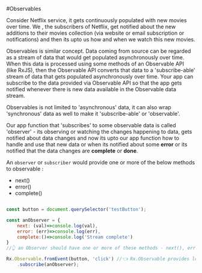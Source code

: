 #Observables



Consider Netflix service, it gets continuously populated with new movies over time. We , the  subscribers of Netflix, get notified about the new additions to their movies collection (via website or email subscription or notifications) and then its upto us how and when we watch this new movies. 

Observables is similar concept.
Data coming from source can be regarded as a stream of data that would get populated asynchronously over time. When this data is processed using some methods of an Observable API (like RxJS), then the Observable API converts that data to a 'subscribe-able' stream of data that gets populated asynchronously over time. Your app can subscribe to the data provided via Observable API so that the app gets notified whenever there is new data available in the Observable data stream.


Observables is not limited to 'asynchronous' data, it can also wrap 'synchronous' data as well to make it 'subscribe-able'  or 'observable'.

Our app function that 'subscribes' to some observable data is called 'observer' - its observing or watching the changes happening to data, gets notified about data changes and now its upto our app function how to handle and use that new data or when its notified about some **error** or its notified that the data changes are **complete** or **done**. 

An `observer` or `subscriber` would provide one or more of the below methods to observable :

* next()
* error()
* complete()


```js

const button = document.querySelector('testButton');

const anObserver = {
    next: (val)=>console.log(val),
    error: (err)=>console.log(err),
    complete:()=>console.log('Stream complete')
}
//👆 an Observer should have one or more of these methods - next(), error(), complete()

Rx.Observable.fromEvent(button, 'click') //👈 Rx.Observable provides lot of such methods like fromEvent to create an Observable from an event or data fetch or any async (or synchronous) action
    .subscribe(anObserver);
    
```


